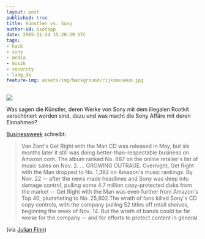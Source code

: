 ```yaml
---
layout: post
published: true
title: Künstler vs. Sony
author-id: isotopp
date: 2005-11-24 15:20:59 UTC
tags:
- hack
- sony
- media
- musik
- security
- lang_de
feature-img: assets/img/background/rijksmuseum.jpg
---
```

![](/uploads/sonyelectronics.jpg)

Was sagen die Künstler, deren Werke von Sony mit dem illegalen Rootkit
verschönert worden sind, dazu und was macht die Sony Affäre mit deren
Einnahmen?

[Businessweek](http://businessweek.com/technology/content/nov2005/tc20051122_343542.htm) schreibt: 

> Van Zant's Get Right with the Man CD was released in May, but six months
> later it still was doing better-than-respectable business on Amazon.com.
> The album ranked No. 887 on the online retailer's list of music sales on
> Nov. 2. ... GROWING OUTRAGE. Overnight, Get Right with the Man dropped to
> No. 1,392 on Amazon's music rankings. By Nov. 22 -- after the news made
> headlines and Sony was deep into damage control, pulling some 4.7 million
> copy-protected disks from the market -- Get Right with the Man was even
> further from Amazon's Top 40, plummeting to No. 25,802.The wrath of fans
> killed Sony's CD copy controls, with the company pulling 52 titles off
> retail shelves, beginning the week of Nov. 14. But the wrath of bands
> could be far worse for the company -- and for efforts to protect content
> in general.

(via [Julian Finn](http://www.julian-finn.de/blog/index.php?/archives/491-Mal-wieder-Rootkit.html))
